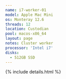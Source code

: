 ```yaml
---
name: i7-worker-01
model: Apple Mac Mini
os: Monteray 12.6
threads: 12
location: Custodian
pool: macos-x86_64
layout: page
notes: Cluster worker
processor: 'Intel i7'
disks:
  - 512GB SSD
---
```

{% include details.html %} 

